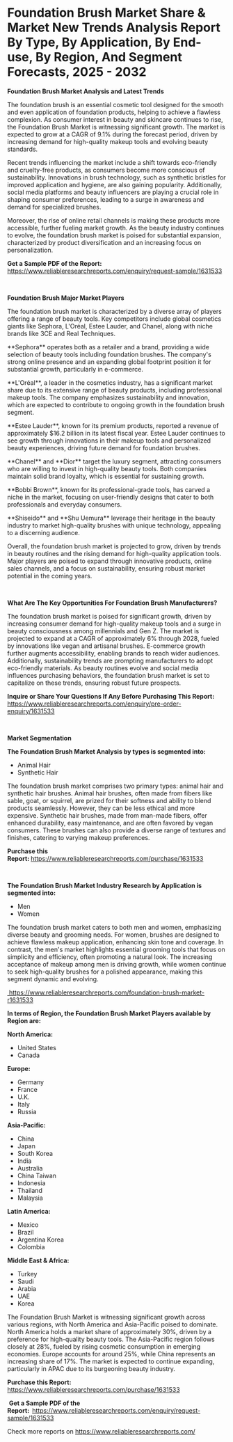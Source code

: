 <p><h1>Foundation Brush Market Share & Market New Trends Analysis Report By Type, By Application, By End-use, By Region, And Segment Forecasts, 2025 - 2032</h1></p><p><strong>Foundation Brush Market Analysis and Latest Trends</strong></p>
<p><p>The foundation brush is an essential cosmetic tool designed for the smooth and even application of foundation products, helping to achieve a flawless complexion. As consumer interest in beauty and skincare continues to rise, the Foundation Brush Market is witnessing significant growth. The market is expected to grow at a CAGR of 9.1% during the forecast period, driven by increasing demand for high-quality makeup tools and evolving beauty standards.</p><p>Recent trends influencing the market include a shift towards eco-friendly and cruelty-free products, as consumers become more conscious of sustainability. Innovations in brush technology, such as synthetic bristles for improved application and hygiene, are also gaining popularity. Additionally, social media platforms and beauty influencers are playing a crucial role in shaping consumer preferences, leading to a surge in awareness and demand for specialized brushes.</p><p>Moreover, the rise of online retail channels is making these products more accessible, further fueling market growth. As the beauty industry continues to evolve, the foundation brush market is poised for substantial expansion, characterized by product diversification and an increasing focus on personalization.</p></p>
<p><strong>Get a Sample PDF of the Report:&nbsp;</strong> <a href="https://www.reliableresearchreports.com/enquiry/request-sample/1631533?utm_campaign=3364&utm_medium=2&utm_source=Github&utm_content=ia&utm_term=05042025&utm_id=foundation-brush">https://www.reliableresearchreports.com/enquiry/request-sample/1631533</a></p>
<p>&nbsp;</p>
<p><strong>Foundation Brush Major Market Players</strong></p>
<p><p>The foundation brush market is characterized by a diverse array of players offering a range of beauty tools. Key competitors include global cosmetics giants like Sephora, L'Oréal, Estee Lauder, and Chanel, along with niche brands like 3CE and Real Techniques.</p><p>**Sephora** operates both as a retailer and a brand, providing a wide selection of beauty tools including foundation brushes. The company's strong online presence and an expanding global footprint position it for substantial growth, particularly in e-commerce.</p><p>**L'Oréal**, a leader in the cosmetics industry, has a significant market share due to its extensive range of beauty products, including professional makeup tools. The company emphasizes sustainability and innovation, which are expected to contribute to ongoing growth in the foundation brush segment.</p><p>**Estee Lauder**, known for its premium products, reported a revenue of approximately $16.2 billion in its latest fiscal year. Estee Lauder continues to see growth through innovations in their makeup tools and personalized beauty experiences, driving future demand for foundation brushes.</p><p>**Chanel** and **Dior** target the luxury segment, attracting consumers who are willing to invest in high-quality beauty tools. Both companies maintain solid brand loyalty, which is essential for sustaining growth. </p><p>**Bobbi Brown**, known for its professional-grade tools, has carved a niche in the market, focusing on user-friendly designs that cater to both professionals and everyday consumers.</p><p>**Shiseido** and **Shu Uemura** leverage their heritage in the beauty industry to market high-quality brushes with unique technology, appealing to a discerning audience.</p><p>Overall, the foundation brush market is projected to grow, driven by trends in beauty routines and the rising demand for high-quality application tools. Major players are poised to expand through innovative products, online sales channels, and a focus on sustainability, ensuring robust market potential in the coming years.</p></p>
<p>&nbsp;</p>
<p><strong>What Are The Key Opportunities For Foundation Brush Manufacturers?</strong></p>
<p><p>The foundation brush market is poised for significant growth, driven by increasing consumer demand for high-quality makeup tools and a surge in beauty consciousness among millennials and Gen Z. The market is projected to expand at a CAGR of approximately 6% through 2028, fueled by innovations like vegan and artisanal brushes. E-commerce growth further augments accessibility, enabling brands to reach wider audiences. Additionally, sustainability trends are prompting manufacturers to adopt eco-friendly materials. As beauty routines evolve and social media influences purchasing behaviors, the foundation brush market is set to capitalize on these trends, ensuring robust future prospects.</p></p>
<p><strong>Inquire or Share Your Questions If Any Before Purchasing This Report:</strong> <a href="https://www.reliableresearchreports.com/enquiry/pre-order-enquiry/1631533?utm_campaign=3364&utm_medium=2&utm_source=Github&utm_content=ia&utm_term=05042025&utm_id=foundation-brush">https://www.reliableresearchreports.com/enquiry/pre-order-enquiry/1631533</a></p>
<p>&nbsp;</p>
<p><strong>Market Segmentation</strong></p>
<p><strong>The Foundation Brush Market Analysis by types is segmented into:</strong></p>
<p><ul><li>Animal Hair</li><li>Synthetic Hair</li></ul></p>
<p><p>The foundation brush market comprises two primary types: animal hair and synthetic hair brushes. Animal hair brushes, often made from fibers like sable, goat, or squirrel, are prized for their softness and ability to blend products seamlessly. However, they can be less ethical and more expensive. Synthetic hair brushes, made from man-made fibers, offer enhanced durability, easy maintenance, and are often favored by vegan consumers. These brushes can also provide a diverse range of textures and finishes, catering to varying makeup preferences.</p></p>
<p><strong>Purchase this Report:&nbsp;</strong><a href="https://www.reliableresearchreports.com/purchase/1631533?utm_campaign=3364&utm_medium=2&utm_source=Github&utm_content=ia&utm_term=05042025&utm_id=foundation-brush">https://www.reliableresearchreports.com/purchase/1631533</a></p>
<p>&nbsp;</p>
<p><strong>The Foundation Brush Market Industry Research by Application is segmented into:</strong></p>
<p><ul><li>Men</li><li>Women</li></ul></p>
<p><p>The foundation brush market caters to both men and women, emphasizing diverse beauty and grooming needs. For women, brushes are designed to achieve flawless makeup application, enhancing skin tone and coverage. In contrast, the men's market highlights essential grooming tools that focus on simplicity and efficiency, often promoting a natural look. The increasing acceptance of makeup among men is driving growth, while women continue to seek high-quality brushes for a polished appearance, making this segment dynamic and evolving.</p></p>
<p><a href="https://www.reliableresearchreports.com/foundation-brush-market-r1631533?utm_campaign=3364&utm_medium=2&utm_source=Github&utm_content=ia&utm_term=05042025&utm_id=foundation-brush">&nbsp;https://www.reliableresearchreports.com/foundation-brush-market-r1631533</a></p>
<p><strong>In terms of Region, the Foundation Brush Market Players available by Region are:</strong></p>
<p>
    <p> <strong> North America: </strong>
        <ul>
            <li>United States</li>
            <li>Canada</li>
        </ul>
        </p> 
    <p> <strong> Europe: </strong>
        <ul>
            <li>Germany</li>
            <li>France</li>
            <li>U.K.</li>
            <li>Italy</li>
            <li>Russia</li>
        </ul>
        </p> 
    <p> <strong> Asia-Pacific: </strong>
        <ul>
            <li>China</li>
            <li>Japan</li>
            <li>South Korea</li>
            <li>India</li>
            <li>Australia</li>
            <li>China Taiwan</li>
            <li>Indonesia</li>
            <li>Thailand</li>
            <li>Malaysia</li>
        </ul>
        </p> 
    <p> <strong> Latin America: </strong>
        <ul>
            <li>Mexico</li>
            <li>Brazil</li>
            <li>Argentina Korea</li>
            <li>Colombia</li>
        </ul>
        </p> 
    <p> <strong> Middle East & Africa: </strong>
        <ul>
            <li>Turkey</li>
            <li>Saudi</li>
            <li>Arabia</li>
            <li>UAE</li>
            <li>Korea</li>
        </ul>
    </p>
    </p>
<p><p>The Foundation Brush Market is witnessing significant growth across various regions, with North America and Asia-Pacific poised to dominate. North America holds a market share of approximately 30%, driven by a preference for high-quality beauty tools. The Asia-Pacific region follows closely at 28%, fueled by rising cosmetic consumption in emerging economies. Europe accounts for around 25%, while China represents an increasing share of 17%. The market is expected to continue expanding, particularly in APAC due to its burgeoning beauty industry.</p></p>
<p><strong>Purchase this Report: </strong><a href="https://www.reliableresearchreports.com/purchase/1631533?utm_campaign=3364&utm_medium=2&utm_source=Github&utm_content=ia&utm_term=05042025&utm_id=foundation-brush">https://www.reliableresearchreports.com/purchase/1631533</a></p>
<p>&nbsp;<strong>Get a Sample PDF of the Report:&nbsp;&nbsp;</strong><a href="https://www.reliableresearchreports.com/enquiry/request-sample/1631533?utm_campaign=3364&utm_medium=2&utm_source=Github&utm_content=ia&utm_term=05042025&utm_id=foundation-brush">https://www.reliableresearchreports.com/enquiry/request-sample/1631533</a></p>
<p><strong></strong></p>
<p>Check more reports on <a href="https://www.reliableresearchreports.com/?utm_campaign=3364&utm_medium=2&utm_source=Github&utm_content=ia&utm_term=05042025&utm_id=foundation-brush">https://www.reliableresearchreports.com/</a></p>